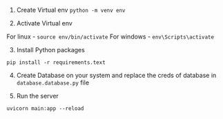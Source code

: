 1. Create Virtual env
`python -m venv env`

2. Activate Virtual env

For linux - `source env/bin/activate`
For windows - `env\Scripts\activate`

3. Install Python packages

`pip install -r requirements.text`

4. Create Database on your system and replace the creds of database in `database.database.py` file

5. Run the server

`uvicorn main:app --reload`
